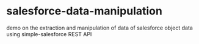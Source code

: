 # salesforce-data-manipulation
demo on the extraction and manipulation of data of salesforce object data using simple-salesforce REST API
